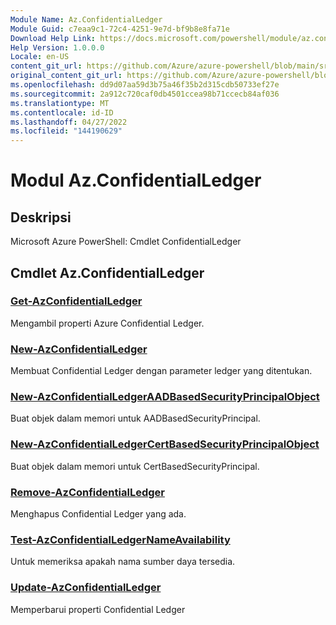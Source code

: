```yaml
---
Module Name: Az.ConfidentialLedger
Module Guid: c7eaa9c1-72c4-4251-9e7d-bf9b8e8fa71e
Download Help Link: https://docs.microsoft.com/powershell/module/az.confidentialledger
Help Version: 1.0.0.0
Locale: en-US
content_git_url: https://github.com/Azure/azure-powershell/blob/main/src/ConfidentialLedger/help/Az.ConfidentialLedger.md
original_content_git_url: https://github.com/Azure/azure-powershell/blob/main/src/ConfidentialLedger/help/Az.ConfidentialLedger.md
ms.openlocfilehash: dd9d07aa59d3b75a46f35b2d315cdb50733ef27e
ms.sourcegitcommit: 2a912c720caf0db4501ccea98b71ccecb84af036
ms.translationtype: MT
ms.contentlocale: id-ID
ms.lasthandoff: 04/27/2022
ms.locfileid: "144190629"
---
```

# Modul Az.ConfidentialLedger
## Deskripsi
Microsoft Azure PowerShell: Cmdlet ConfidentialLedger

## Cmdlet Az.ConfidentialLedger
### [Get-AzConfidentialLedger](Get-AzConfidentialLedger.md)
Mengambil properti Azure Confidential Ledger.

### [New-AzConfidentialLedger](New-AzConfidentialLedger.md)
Membuat Confidential Ledger dengan parameter ledger yang ditentukan.

### [New-AzConfidentialLedgerAADBasedSecurityPrincipalObject](New-AzConfidentialLedgerAADBasedSecurityPrincipalObject.md)
Buat objek dalam memori untuk AADBasedSecurityPrincipal.

### [New-AzConfidentialLedgerCertBasedSecurityPrincipalObject](New-AzConfidentialLedgerCertBasedSecurityPrincipalObject.md)
Buat objek dalam memori untuk CertBasedSecurityPrincipal.

### [Remove-AzConfidentialLedger](Remove-AzConfidentialLedger.md)
Menghapus Confidential Ledger yang ada.

### [Test-AzConfidentialLedgerNameAvailability](Test-AzConfidentialLedgerNameAvailability.md)
Untuk memeriksa apakah nama sumber daya tersedia.

### [Update-AzConfidentialLedger](Update-AzConfidentialLedger.md)
Memperbarui properti Confidential Ledger

